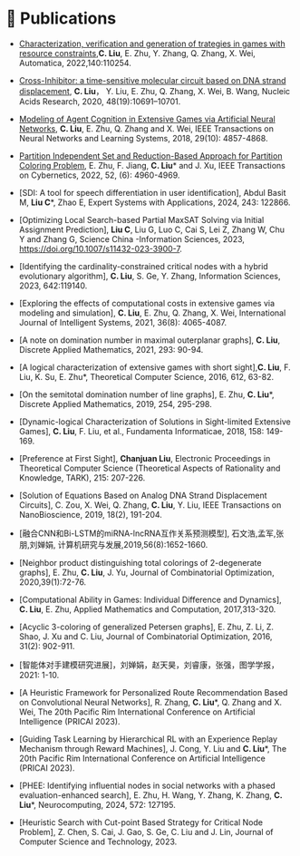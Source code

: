 # 📝 Publications 
- [Characterization, verification and generation of trategies in games with resource constraints](https://pdf.sciencedirectassets.com/271426/1-s2.0-S0005109822X00046/1-s2.0-S0005109822000991/main.pdf?X-Amz-Security-Token=IQoJb3JpZ2luX2VjENr%2F%2F%2F%2F%2F%2F%2F%2F%2F%2FwEaCXVzLWVhc3QtMSJGMEQCIFymgLPb76B2ZBhgDXiXryiuL9PyN%2BPmM3rHn6zTyR2uAiAYbq%2FZ68xbCHjOajh28nOwIeRNiDaUH7yqzmOjHtU7cCq8BQij%2F%2F%2F%2F%2F%2F%2F%2F%2F%2F8BEAUaDDA1OTAwMzU0Njg2NSIM6A9Iax7Am21MgppEKpAFI6n6ORDIFMJ7YqK8aApNf2eG1zPhmwzzmJO31x1tHoODMxp1Z3KKjTWfdHe4XMJOYMv257n2QUaKSNdNfkQVrPoJ2YebvhiLpYB31GY5uybeAWJo%2BUPrCdM79Cs9qTaYu6YWokOEnpkQdvmX9F3CuqvPFQGEmxrqnXCyW1rdoT4qixJOnGHaCd%2FuXsxnsnsn%2FEmQCl%2BZMlLaYNiSFu0%2F4ZKiB6NbWNpyti53gaeLjFofuspQhVBMInbbUNOmW5UxE6oDM2q%2BxSmzE9tHvM%2B7HZQicJIYCgRzXvQ4h890ySna9ZdtJtM85hpfRVll9Vcmdn4FwVzG6mo%2BceJtuULP6zWHt9tU9xIzm4XhJjgo5d69daV2yaAh6eZPWNVCbBqt09HUvdsWmfmKD0IOWjiE1MWw5J4lw8fXj5OIZ9VCX32248n9ap%2FU9bZhkcoMAc2u7G%2FQa3WQtvy986QDNpgC61LvNJfBDcGkwQpj%2BHCRBsQqKh4QNG%2BxGhebkBk1%2FTbFANLKQOLfboZbGkzguafuhoCnU04vU27GjBr4ulqF2DrDuAvH%2B8cxH9GJiBU2uAExYJ8oun57xNDd7i5%2FgkWbPYAaIxyG1mKX4ASCXLJlgVFw2PdXZEpBMtuuPe7MEyMId1pubrkNqucCNyGQt25yBE0YZPgSMnoU5NwpPcFulc79qSuCOWaedAOVTS892qMehH3gdmj0KunRQyyMBGAvrmal5njbpa8kk25%2BtOydn7BMBGAkEpkbVswBlbx0Pi8DXezz0GP6%2FhYxN%2Fn7Fvvt4INJjngJJSN%2BjFaY8NrX6YiSe5CzKhIkvbK49njdgOtKKEafh%2BfpNIIxqN4V1spRZnJiXM%2BNAEzHchGLmEypCcMwxOOCrgY6sgGq1Lx3l%2BQEPgntu2iuhft2RoQGMtVHFbwt8%2BXKeQs6GH7uvOYL7hL421xPLfRmGoVVwBGm3dQfEiug1J0wmlwzUdkgNcmJxpyMPzgPeMVFD9%2FVZohSLDjXCtjCQUoisExn4aIRw%2FOb9q%2BnqHmMFCWEvHytSGy7o6LVClMaX8nzBVLHsU1G4DfTdV%2Fqzg1BSj9YPiL67Yv%2FRyKqVOBsybhqOoynEky5uExa%2BsDkJStyp6Zs&X-Amz-Algorithm=AWS4-HMAC-SHA256&X-Amz-Date=20240205T104816Z&X-Amz-SignedHeaders=host&X-Amz-Expires=300&X-Amz-Credential=ASIAQ3PHCVTYUF4R2RYN%2F20240205%2Fus-east-1%2Fs3%2Faws4_request&X-Amz-Signature=5182a3228fae3840c0b15ba685271a25ef79fab26e17fe5316e84dcb1f7e1fa7&hash=1cf7ad4d5af852fe9bb856a51c9f02ac8eb9d0689f43f7e4dc20771a3439defa&host=68042c943591013ac2b2430a89b270f6af2c76d8dfd086a07176afe7c76c2c61&pii=S0005109822000991&tid=spdf-9301adb0-d527-4477-b596-ec63a20594bd&sid=f9242aaf4a0ff24b3c9a33a33b92daae20c0gxrqa&type=client&tsoh=d3d3LnNjaWVuY2VkaXJlY3QuY29t&ua=10105a5756065d555703&rr=850a947b7ae30998&cc=jp&kca=eyJrZXkiOiJHMWZUT0hkeXJwalpWeSt6cWtGR2t6TVFZOWhzSUxQSXZ5ZDd6ZGF4OHNQQW82a0ZvQ0hFUVZzU3NiQmIxQ0xiQ1RvcnRYRmZmR0s2cmF3aUNHdlZhQWZuekh2dk5JdE9pQk1WMWdUUDk2bERXbnRPOGpVQzhBTENDdmwwNmJINFM5TFVDL0RENXAvTzFNdjFrNklkenk3cGx6ekhlUVE5MFJsMWRPSHlEZ2d2WXFSNjl3PT0iLCJpdiI6IjQyYWJhYjRhNGZlMjg5NTUzNDNhZmJmNWFmMjMxYmI0In0=_1707130146494),**C. Liu**, E. Zhu, Y. Zhang, Q. Zhang, X. Wei, Automatica, 2022,140:110254.
  
- [Cross-Inhibitor: a time-sensitive molecular circuit based on DNA strand displacement]([https://github.com](https://watermark.silverchair.com/gkaa835.pdf?token=AQECAHi208BE49Ooan9kkhW_Ercy7Dm3ZL_9Cf3qfKAc485ysgAAA1EwggNNBgkqhkiG9w0BBwagggM-MIIDOgIBADCCAzMGCSqGSIb3DQEHATAeBglghkgBZQMEAS4wEQQMaSljGdERnhCkPcWbAgEQgIIDBB98O2eRmbXodiDqccNj2YLd11lWGFZg8Bjr5XHI0_QfSebgxXVoShzpJlx0P87RdtiIBycHbtSTb93G5nYTUhvUad-gKA-yqWumTWj8eNZLARA-XZLE3WTQKjc9vG7CmSejQX3jp7q2pGddypVXlkz_BNoeS53zX6x02smNUSmnHUWc4FBAWTElFq00NmDOs1aZupZhX3blTLHUXrYw2LPFp-oxvN0LJD474fm-hDYVMD45bVmJk24QHs-wf7StTwkMTFBJUg3YgOq4MR-PbYRs8wf6y5TqvygMu62Q322GDfhXKUsEC4VAP7OXdbFeYli_oCFw5f8RoAdY7rqCErWCGu0TSrzoq0enn3sPEcHVKXZGAuWrgZ7lmVDu9vUrOAbkfeWaSQ8H-uok77Le8Now5iyTyAhOxfTuVB3lLxdmsmzibWHcmWpMiYvHzzS4JVJWuW55Vhob6Ccuiua6WbJ_52zMSNvAmvl12dffVTyHsCfNsAh-6PqLIykPvlYS4mCq5qL-h0Lhxr8AczYN-OPfKEnROjzr9nNgmbRp4EkW-fZ3sbpsWja5yT886aHsrw7xZN4X-tdKFXAod49aU97sMj61qEd5C3U445_IZcDKjdHd7yCDUimSMa5_n_1GhJ532MIWPuvbF6YsGUnLGba6YxkNNUiPpD6z1jIvSp5mbkcVbzT5du3FwV97GCgndAfmrXIR3JF_9Ussr8cBllTJgCs3jt1Gpyua71hafYX_l_j6OY7iq0YR3wL5zhi3naKGjhp-W2miUn0iAHPvF8eikGztGHiVK8_hZ7_w7tvwbbPB8XhKdOOsK_cDOCcVgQ6R6t0yrf2gAlXNI6Liu1dBru3LPAbdE0zieC505Oc6LERWfNe-XEpNzWzg3BrD952jyrpJ7AzPpACGNbTlAevFHbN1-Pl4BcZBHKgY3O47HyhgWp7VV9ePbaGH13YkqOo31RBUItCIBw--F1WxLtuaiSv-F8mugrkRcwK02V3Q25UEFtlyXoMqePYWkOz3WYklQp0)https://watermark.silverchair.com/gkaa835.pdf?token=AQECAHi208BE49Ooan9kkhW_Ercy7Dm3ZL_9Cf3qfKAc485ysgAAA1EwggNNBgkqhkiG9w0BBwagggM-MIIDOgIBADCCAzMGCSqGSIb3DQEHATAeBglghkgBZQMEAS4wEQQMaSljGdERnhCkPcWbAgEQgIIDBB98O2eRmbXodiDqccNj2YLd11lWGFZg8Bjr5XHI0_QfSebgxXVoShzpJlx0P87RdtiIBycHbtSTb93G5nYTUhvUad-gKA-yqWumTWj8eNZLARA-XZLE3WTQKjc9vG7CmSejQX3jp7q2pGddypVXlkz_BNoeS53zX6x02smNUSmnHUWc4FBAWTElFq00NmDOs1aZupZhX3blTLHUXrYw2LPFp-oxvN0LJD474fm-hDYVMD45bVmJk24QHs-wf7StTwkMTFBJUg3YgOq4MR-PbYRs8wf6y5TqvygMu62Q322GDfhXKUsEC4VAP7OXdbFeYli_oCFw5f8RoAdY7rqCErWCGu0TSrzoq0enn3sPEcHVKXZGAuWrgZ7lmVDu9vUrOAbkfeWaSQ8H-uok77Le8Now5iyTyAhOxfTuVB3lLxdmsmzibWHcmWpMiYvHzzS4JVJWuW55Vhob6Ccuiua6WbJ_52zMSNvAmvl12dffVTyHsCfNsAh-6PqLIykPvlYS4mCq5qL-h0Lhxr8AczYN-OPfKEnROjzr9nNgmbRp4EkW-fZ3sbpsWja5yT886aHsrw7xZN4X-tdKFXAod49aU97sMj61qEd5C3U445_IZcDKjdHd7yCDUimSMa5_n_1GhJ532MIWPuvbF6YsGUnLGba6YxkNNUiPpD6z1jIvSp5mbkcVbzT5du3FwV97GCgndAfmrXIR3JF_9Ussr8cBllTJgCs3jt1Gpyua71hafYX_l_j6OY7iq0YR3wL5zhi3naKGjhp-W2miUn0iAHPvF8eikGztGHiVK8_hZ7_w7tvwbbPB8XhKdOOsK_cDOCcVgQ6R6t0yrf2gAlXNI6Liu1dBru3LPAbdE0zieC505Oc6LERWfNe-XEpNzWzg3BrD952jyrpJ7AzPpACGNbTlAevFHbN1-Pl4BcZBHKgY3O47HyhgWp7VV9ePbaGH13YkqOo31RBUItCIBw--F1WxLtuaiSv-F8mugrkRcwK02V3Q25UEFtlyXoMqePYWkOz3WYklQp0), **C. Liu**， Y. Liu, E. Zhu, Q. Zhang, X. Wei, B. Wang, Nucleic Acids Research, 2020, 48(19):10691–10701.
- [Modeling of Agent Cognition in Extensive Games via Artificial Neural Networks](https://ieeexplore.ieee.org/stamp/stamp.jsp?tp=&arnumber=8248673),  **C. Liu**, E. Zhu, Q. Zhang and X. Wei, IEEE Transactions on Neural Networks and Learning Systems, 2018, 29(10): 4857-4868.
- [Partition Independent Set and Reduction-Based Approach for Partition Coloring Problem](https://ieeexplore.ieee.org/stamp/stamp.jsp?tp=&arnumber=9241416), E. Zhu, F. Jiang, **C. Liu*** and J. Xu, IEEE Transactions on Cybernetics, 2022, 52, (6): 4960-4969.
- [SDI: A tool for speech differentiation in user identification], Abdul Basit M, **Liu C***, Zhao E, Expert Systems with Applications, 2024, 243: 122866.
- [Optimizing Local Search-based Partial MaxSAT Solving via Initial Assignment Prediction], **Liu C**, Liu G, Luo C, Cai S, Lei Z, Zhang W, Chu Y and Zhang G, Science China -Information Sciences, 2023, https://doi.org/10.1007/s11432-023-3900-7.
- [Identifying the cardinality-constrained critical nodes with a hybrid evolutionary algorithm],	**C. Liu**, S. Ge, Y. Zhang, Information Sciences, 2023, 642:119140.
- [Exploring the effects of computational costs in extensive games via modeling and simulation], **C. Liu**, E. Zhu, Q. Zhang, X. Wei, International Journal of Intelligent Systems, 2021, 36(8): 4065-4087.
- [A note on domination number in maximal outerplanar graphs], **C. Liu**, Discrete Applied Mathematics, 2021, 293: 90-94.
- [A logical characterization of extensive games with short sight],**C. Liu**, F. Liu, K. Su, E. Zhu*, Theoretical Computer Science, 2016, 612, 63-82.
- [On the semitotal domination number of line graphs], E. Zhu, **C. Liu***, Discrete Applied Mathematics, 2019, 254, 295-298.
- [Dynamic-logical Characterization of Solutions in Sight-limited Extensive Games], **C. Liu**, F. Liu, et al., Fundamenta Informaticae, 2018, 158: 149-169.
- [Preference at First Sight], **Chanjuan Liu**, Electronic Proceedings in Theoretical Computer Science (Theoretical Aspects of Rationality and  Knowledge, TARK), 215: 207-226.
- [Solution of Equations Based on Analog DNA Strand Displacement Circuits], C. Zou, X. Wei, Q. Zhang, **C. Liu**, Y. Liu, IEEE Transactions on NanoBioscience, 2019, 18(2), 191-204. 
- [融合CNN和Bi-LSTM的miRNA-lncRNA互作关系预测模型], 石文浩,孟军,张朋,刘婵娟, 计算机研究与发展,2019,56(8):1652-1660.
- [Neighbor product distinguishing total colorings of 2-degenerate graphs], E. Zhu, **C. Liu**, J. Yu, Journal of Combinatorial Optimization, 2020,39(1):72-76.
- [Computational Ability in Games: Individual Difference and Dynamics], **C. Liu**, E. Zhu,  Applied Mathematics and Computation, 2017,313-320.
- [Acyclic 3-coloring of generalized Petersen graphs], E. Zhu, Z. Li, Z. Shao, J. Xu and C. Liu, Journal of Combinatorial Optimization, 2016, 31(2): 902-911.
- [智能体对手建模研究进展]，刘婵娟，赵天昊，刘睿康，张强，图学学报，2021: 1-10.
- [A Heuristic Framework for Personalized Route Recommendation Based on Convolutional Neural Networks], R. Zhang, **C. Liu***, Q. Zhang and X. Wei, The 20th Pacific Rim International Conference on Artificial Intelligence (PRICAI 2023).
- [Guiding Task Learning by Hierarchical RL with an Experience Replay Mechanism through Reward Machines], J. Cong, Y. Liu and **C. Liu***, The 20th Pacific Rim International Conference on Artificial Intelligence (PRICAI 2023).
- [PHEE: Identifying influential nodes in social networks with a phased evaluation-enhanced search], E. Zhu, H. Wang, Y. Zhang, K. Zhang, **C. Liu***, Neurocomputing, 2024, 572: 127195.
- [Heuristic Search with Cut-point Based Strategy for Critical Node Problem], Z. Chen, S. Cai, J. Gao, S. Ge, C. Liu and J. Lin, Journal of Computer Science and Technology, 2023.
